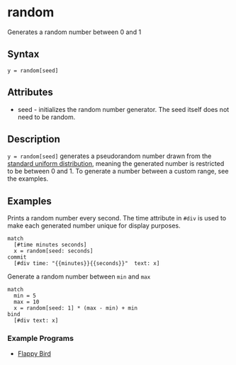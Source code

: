 # random

Generates a random number between 0 and 1

## Syntax

```
y = random[seed]
```

## Attributes

- seed - initializes the random number generator. The seed itself does not need to be random.

## Description

`y = random[seed]` generates a pseudorandom number drawn from the [standard uniform distribution][1], meaning the generated number is restricted to be between 0 and 1. To generate a number between a custom range, see the examples.  

[1]: https://en.wikipedia.org/wiki/Uniform_distribution_(continuous)#Standard_uniform

## Examples

Prints a random number every second. The time attribute in `#div` is used to make each generated number unique for display purposes.

```
match 
  [#time minutes seconds]
  x = random[seed: seconds]
commit
  [#div time: "{{minutes}}{{seconds}}"  text: x]
```

Generate a random number between `min` and `max`

```
match
  min = 5
  max = 10
  x = random[seed: 1] * (max - min) + min
bind
  [#div text: x]
```

### Example Programs

- [Flappy Bird](https://github.com/witheve/Eve/blob/master/examples/flappy.eve)